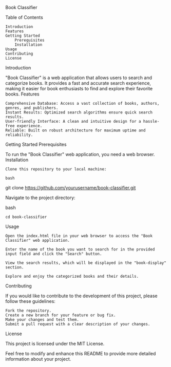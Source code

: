 Book Classifier

Table of Contents

    Introduction
    Features
    Getting Started
        Prerequisites
        Installation
    Usage
    Contributing
    License

Introduction

"Book Classifier" is a web application that allows users to search and categorize books. It provides a fast and accurate search experience, making it easier for book enthusiasts to find and explore their favorite books.
Features

    Comprehensive Database: Access a vast collection of books, authors, genres, and publishers.
    Instant Results: Optimized search algorithms ensure quick search results.
    User-friendly Interface: A clean and intuitive design for a hassle-free experience.
    Reliable: Built on robust architecture for maximum uptime and reliability.

Getting Started
Prerequisites

To run the "Book Classifier" web application, you need a web browser.
Installation

    Clone this repository to your local machine:

    bash

git clone https://github.com/yourusername/book-classifier.git

Navigate to the project directory:

bash

    cd book-classifier

Usage

    Open the index.html file in your web browser to access the "Book Classifier" web application.

    Enter the name of the book you want to search for in the provided input field and click the "Search" button.

    View the search results, which will be displayed in the "book-display" section.

    Explore and enjoy the categorized books and their details.

Contributing

If you would like to contribute to the development of this project, please follow these guidelines:

    Fork the repository.
    Create a new branch for your feature or bug fix.
    Make your changes and test them.
    Submit a pull request with a clear description of your changes.

License

This project is licensed under the MIT License.

Feel free to modify and enhance this README to provide more detailed information about your project.